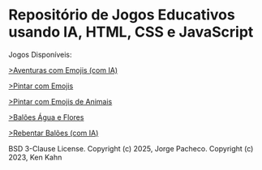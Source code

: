 <h1><b>Repositório de Jogos Educativos usando IA, HTML, CSS e JavaScript</b></h1>
<p>Jogos Disponíveis:</p>

<p><a href="https://jopacheco.github.io/jogos/Emojis Adventures">>Aventuras com Emojis (com IA)</a></p>
<p><a href="https://jopacheco.github.io/jogos/Pintar com Emojis">>Pintar com Emojis</a></p>
<p><a href="https://jopacheco.github.io/jogos/Pintar com Emojis Animais">>Pintar com Emojis de Animais</a></p>
<p><a href="https://jopacheco.github.io/jogos/Water Balloon Flowers">>Balões Água e Flores</a></p>
<p><a href="https://jopacheco.github.io/jogos/PopupBalloons">>Rebentar Balões (com IA)</a></p>
<p>
<p>
<p>


BSD 3-Clause License.
Copyright (c) 2025, Jorge Pacheco.
Copyright (c) 2023, Ken Kahn </p></p></p>


